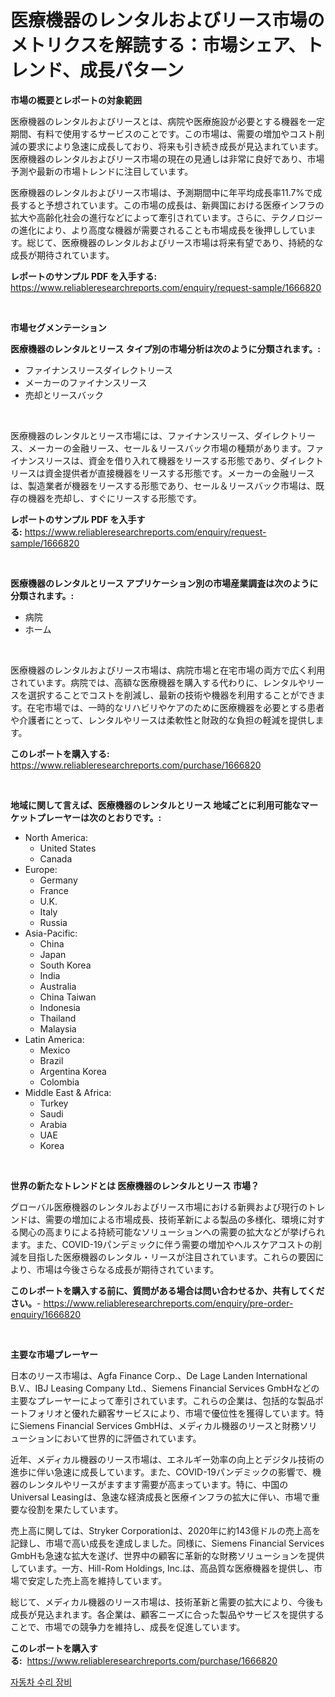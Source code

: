 <p><h1>医療機器のレンタルおよびリース市場のメトリクスを解読する：市場シェア、トレンド、成長パターン</h1></p><p><strong>市場の概要とレポートの対象範囲</strong></p>
<p><p>医療機器のレンタルおよびリースとは、病院や医療施設が必要とする機器を一定期間、有料で使用するサービスのことです。この市場は、需要の増加やコスト削減の要求により急速に成長しており、将来も引き続き成長が見込まれています。医療機器のレンタルおよびリース市場の現在の見通しは非常に良好であり、市場予測や最新の市場トレンドに注目しています。</p><p>医療機器のレンタルおよびリース市場は、予測期間中に年平均成長率11.7%で成長すると予想されています。この市場の成長は、新興国における医療インフラの拡大や高齢化社会の進行などによって牽引されています。さらに、テクノロジーの進化により、より高度な機器が需要されることも市場成長を後押ししています。総じて、医療機器のレンタルおよびリース市場は将来有望であり、持続的な成長が期待されています。</p></p>
<p><strong>レポートのサンプル PDF を入手する:</strong> <a href="https://www.reliableresearchreports.com/enquiry/request-sample/1666820">https://www.reliableresearchreports.com/enquiry/request-sample/1666820</a></p>
<p>&nbsp;</p>
<p><strong>市場セグメンテーション</strong></p>
<p><strong>医療機器のレンタルとリース タイプ別の市場分析は次のように分類されます。:</strong></p>
<p><ul><li>ファイナンスリースダイレクトリース</li><li>メーカーのファイナンスリース</li><li>売却とリースバック</li></ul></p>
<p>&nbsp;</p>
<p><p>医療機器のレンタルとリース市場には、ファイナンスリース、ダイレクトリース、メーカーの金融リース、セール＆リースバック市場の種類があります。ファイナンスリースは、資金を借り入れて機器をリースする形態であり、ダイレクトリースは資金提供者が直接機器をリースする形態です。メーカーの金融リースは、製造業者が機器をリースする形態であり、セール＆リースバック市場は、既存の機器を売却し、すぐにリースする形態です。</p></p>
<p><strong>レポートのサンプル PDF を入手する:</strong>&nbsp;<a href="https://www.reliableresearchreports.com/enquiry/request-sample/1666820">https://www.reliableresearchreports.com/enquiry/request-sample/1666820</a></p>
<p>&nbsp;</p>
<p><strong> 医療機器のレンタルとリース アプリケーション別の市場産業調査は次のように分類されます。:</strong></p>
<p><ul><li>病院</li><li>ホーム</li></ul></p>
<p>&nbsp;</p>
<p><p>医療機器のレンタルおよびリース市場は、病院市場と在宅市場の両方で広く利用されています。病院では、高額な医療機器を購入する代わりに、レンタルやリースを選択することでコストを削減し、最新の技術や機器を利用することができます。在宅市場では、一時的なリハビリやケアのために医療機器を必要とする患者や介護者にとって、レンタルやリースは柔軟性と財政的な負担の軽減を提供します。</p></p>
<p><strong>このレポートを購入する:</strong>&nbsp; <a href="https://www.reliableresearchreports.com/purchase/1666820">https://www.reliableresearchreports.com/purchase/1666820</a></p>
<p>&nbsp;</p>
<p><strong>地域に関して言えば、医療機器のレンタルとリース 地域ごとに利用可能なマーケットプレーヤーは次のとおりです。:</strong></p>
<p><ul>
    <li>
        North America:
        <ul>
            <li>United States</li>
            <li>Canada</li>
        </ul>
    </li>
    <li>
        Europe:
        <ul>
            <li>Germany</li>
            <li>France</li>
            <li>U.K.</li>
            <li>Italy</li>
            <li>Russia</li>
        </ul>
    </li>
    <li>
        Asia-Pacific:
        <ul>
            <li>China</li>
            <li>Japan</li>
            <li>South Korea</li>
            <li>India</li>
            <li>Australia</li>
            <li>China Taiwan</li>
            <li>Indonesia</li>
            <li>Thailand</li>
            <li>Malaysia</li>
        </ul>
    </li>
    <li>
        Latin America:
        <ul>
            <li>Mexico</li>
            <li>Brazil</li>
            <li>Argentina Korea</li>
            <li>Colombia</li>
        </ul>
    </li>
    <li>
        Middle East & Africa:
        <ul>
            <li>Turkey</li>
            <li>Saudi</li>
            <li>Arabia</li>
            <li>UAE</li>
            <li>Korea</li>
        </ul>
    </li>
    </ul></p>
<p>&nbsp;</p>
<p><strong>世界の新たなトレンドとは 医療機器のレンタルとリース 市場？</strong></p>
<p><p>グローバル医療機器のレンタルおよびリース市場における新興および現行のトレンドは、需要の増加による市場成長、技術革新による製品の多様化、環境に対する関心の高まりによる持続可能なソリューションへの需要の拡大などが挙げられます。また、COVID-19パンデミックに伴う需要の増加やヘルスケアコストの削減を目指した医療機器のレンタル・リースが注目されています。これらの要因により、市場は今後さらなる成長が期待されています。</p></p>
<p><strong>このレポートを購入する前に、質問がある場合は問い合わせるか、共有してください。</strong>- <a href="https://www.reliableresearchreports.com/enquiry/pre-order-enquiry/1666820">https://www.reliableresearchreports.com/enquiry/pre-order-enquiry/1666820</a></p>
<p>&nbsp;</p>
<p><strong>主要な市場プレーヤー</strong></p>
<p><p>日本のリース市場は、Agfa Finance Corp.、De Lage Landen International B.V.、IBJ Leasing Company Ltd.、Siemens Financial Services GmbHなどの主要なプレーヤーによって牽引されています。これらの企業は、包括的な製品ポートフォリオと優れた顧客サービスにより、市場で優位性を獲得しています。特にSiemens Financial Services GmbHは、メディカル機器のリースと財務ソリューションにおいて世界的に評価されています。</p><p>近年、メディカル機器のリース市場は、エネルギー効率の向上とデジタル技術の進歩に伴い急速に成長しています。また、COVID-19パンデミックの影響で、機器のレンタルやリースがますます需要が高まっています。特に、中国のUniversal Leasingは、急速な経済成長と医療インフラの拡大に伴い、市場で重要な役割を果たしています。</p><p>売上高に関しては、Stryker Corporationは、2020年に約143億ドルの売上高を記録し、市場で高い成長を達成しました。同様に、Siemens Financial Services GmbHも急速な拡大を遂げ、世界中の顧客に革新的な財務ソリューションを提供しています。一方、Hill-Rom Holdings, Inc.は、高品質な医療機器を提供し、市場で安定した売上高を維持しています。</p><p>総じて、メディカル機器のリース市場は、技術革新と需要の拡大により、今後も成長が見込まれます。各企業は、顧客ニーズに合った製品やサービスを提供することで、市場での競争力を維持し、成長を促進しています。</p></p>
<p><strong>このレポートを購入する:</strong>&nbsp;&nbsp;<a href="https://www.reliableresearchreports.com/purchase/1666820">https://www.reliableresearchreports.com/purchase/1666820</a></p>
<p><p><a href="https://github.com/fernandotryO5lson96765/Market-Research-Report-List-1/blob/main/748502613362.md">자동차 수리 장비</a></p></p>